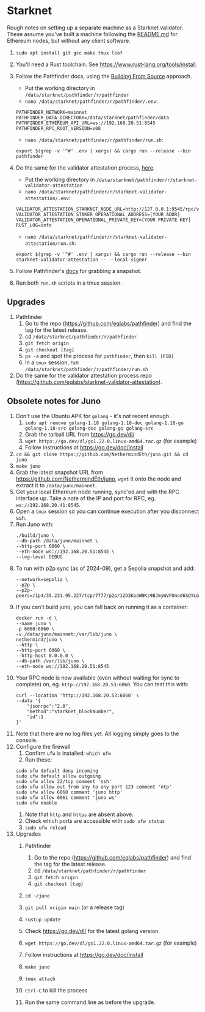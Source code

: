 # Starknet

Rough notes on setting up a separate machine as a Starknet validator. These assume you've built a machine following the [README.md](README.md) for Ethereum nodes, but without any client software.

1. `sudo apt install git gcc make tmux lsof`
1. You'll need a Rust toolchain. See https://www.rust-lang.org/tools/install.
1. Follow the Pathfinder docs, using the [Building From Source](https://eqlabs.github.io/pathfinder/getting-started/running-pathfinder#building-from-source) approach.
    * Put the working directory in `/data/starknet/pathfinder/r/pathfinder`
    * `nano /data/starknet/pathfinder/r/pathfinder/.env`:

    ```
    PATHFINDER_NETWORK=mainnet
    PATHFINDER_DATA_DIRECTORY=/data/starknet/pathfinder/data
    PATHFINDER_ETHEREUM_API_URL=ws://192.168.20.51:8545
    PATHFINDER_RPC_ROOT_VERSION=v08
    ```

    * `nano /data/starknet/pathfinder/r/pathfinder/run.sh`:

    ```
    export $(grep -v '^#' .env | xargs) && cargo run --release --bin pathfinder
    ```

1. Do the same for the validator attestation process, [here](https://github.com/eqlabs/starknet-validator-attestation).
    * Put the working directory in `/data/starknet/pathfinder/r/starknet-validator-attestation`
    * `nano /data/starknet/pathfinder/r/starknet-validator-attestation/.env`:

    ```
    VALIDATOR_ATTESTATION_STARKNET_NODE_URL=http://127.0.0.1:9545/rpc/v0_8
    VALIDATOR_ATTESTATION_STAKER_OPERATIONAL_ADDRESS=[YOUR ADDR]
    VALIDATOR_ATTESTATION_OPERATIONAL_PRIVATE_KEY=[YOUR PRIVATE KEY]
    RUST_LOG=info
    ```

    * `nano /data/starknet/pathfinder/r/starknet-validator-attestation/run.sh`:

    ```
    export $(grep -v '^#' .env | xargs) && cargo run --release --bin starknet-validator-attestation -- --local-signer
    ```

1. Follow Pathfinder's [docs](https://eqlabs.github.io/pathfinder/database-snapshots) for grabbing a snapshot.
1. Run both `run.sh` scripts in a tmux session.

## Upgrades

1. Pathfinder
    1. Go to the repo (https://github.com/eqlabs/pathfinder) and find the tag for the latest release.
    1. cd `/data/starknet/pathfinder/r/pathfinder`
    1. `git fetch origin`
    1. `git checkout [tag]`
    1. `ps -a` and spot the process for `pathfinder`, then `kill [PID]`
    1. In a `tmux` session, run `/data/starknet/pathfinder/r/pathfinder/run.sh`
1. Do the same for the validator attestation process repo (https://github.com/eqlabs/starknet-validator-attestation).

## Obsolete notes for Juno

1. Don't use the Ubuntu APK for `golang` - it's not recent enough.
    1. `sudo apt remove golang-1.18 golang-1.18-doc golang-1.18-go golang-1.18-src golang-doc golang-go golang-src`
    1. Grab the tarball URL from https://go.dev/dl/
    1. `wget https://go.dev/dl/go1.22.0.linux-amd64.tar.gz` (for example)
    1. Follow instructions at https://go.dev/doc/install
1. `cd && git clone https://github.com/NethermindEth/juno.git && cd juno`
1. `make juno`
1. Grab the latest snapshot URL from https://github.com/NethermindEth/juno, `wget` it onto the node and extract it to `/data/juno/mainnet`.
1. Get your local Ethereum node running, sync'ed and with the RPC interface up. Take a note of the IP and port for RPC, eg. `ws://192.168.20.41:8545`.
1. Open a `tmux` session so you can continue execution after you disconnect ssh.
1. Run Juno with:
    ```
    ./build/juno \
    --db-path /data/juno/mainnet \
    --http-port 6060 \
    --eth-node ws://192.168.20.51:8545 \
    --log-level DEBUG
    ```
1. To run with p2p sync (as of 2024-09), get a Sepolia snapshot and add:
    ```
    --network=sepolia \
    --p2p \
    --p2p-peers=/ip4/35.231.95.227/tcp/7777/p2p/12D3KooWNKz9BJmyWVFUnod6SQYLG4dYZNhs3GrMpiot63Y1DLYS
    ```
1. If you can't build juno, you can fall back on running it as a container:
    ```
    docker run -d \
    --name juno \
    -p 6060:6060 \
    -v /data/juno/mainnet:/var/lib/juno \
    nethermind/juno \
    --http \
    --http-port 6060 \
    --http-host 0.0.0.0 \
    --db-path /var/lib/juno \
    --eth-node ws://192.168.20.51:8545
    ```
1. Your RPC node is now available (even without waiting for sync to complete) on, eg. `http://192.168.20.53:6060`. You can test this with:
    ```
    curl --location 'http://192.168.20.53:6060' \
    --data '{
        "jsonrpc":"2.0",
        "method":"starknet_blockNumber",
        "id":1
    }'
    ```
1. Note that there are no log files yet. All logging simply goes to the console.
1. Configure the firewall
    1. Confirm `ufw` is installed: `which ufw`
    1. Run these:
    ```
    sudo ufw default deny incoming
    sudo ufw default allow outgoing
    sudo ufw allow 22/tcp comment 'ssh'
    sudo ufw allow out from any to any port 123 comment 'ntp'
    sudo ufw allow 6060 comment 'juno http'
    sudo ufw allow 6061 comment 'juno ws'
    sudo ufw enable
    ```
    1. Note that `http` and `https` are absent above.
    1. Check which ports are accessible with `sudo ufw status`
    1. `sudo ufw reload`
1. Upgrades
    1. Pathfinder
        1. Go to the repo (https://github.com/eqlabs/pathfinder) and find the tag for the latest release.
        1. cd `/data/starknet/pathfinder/r/pathfinder`
        1. `git fetch origin`
        1. `git checkout [tag]`

    1. `cd ~/juno`
    1. `git pull origin main` (or a release tag)
    1. `rustup update`
    1. Check https://go.dev/dl/ for the latest golang version.
    1. `wget https://go.dev/dl/go1.22.0.linux-amd64.tar.gz` (for example)
    1. Follow instructions at https://go.dev/doc/install
    1. `make juno`
    1. `tmux attach`
    1. `Ctrl-C` to kill the process
    1. Run the same command line as before the upgrade.
